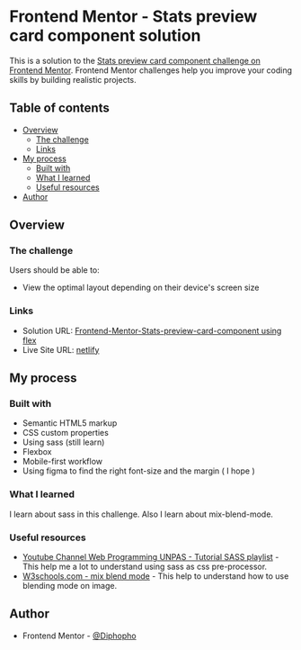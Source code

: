 # Frontend Mentor - Stats preview card component solution

This is a solution to the [Stats preview card component challenge on Frontend Mentor](https://www.frontendmentor.io/challenges/stats-preview-card-component-8JqbgoU62). Frontend Mentor challenges help you improve your coding skills by building realistic projects.

## Table of contents

- [Overview](#overview)
  - [The challenge](#the-challenge)
  - [Links](#links)
- [My process](#my-process)
  - [Built with](#built-with)
  - [What I learned](#what-i-learned)
  - [Useful resources](#useful-resources)
- [Author](#author)

## Overview

### The challenge

Users should be able to:

- View the optimal layout depending on their device's screen size

### Links

- Solution URL: [Frontend-Mentor-Stats-preview-card-component using flex](https://www.frontendmentor.io/solutions/frontendmentorstatspreviewcardcomponent-using-flex-0WC4JJol3)
- Live Site URL: [netlify](https://ecstatic-edison-575543.netlify.app/)

## My process

### Built with

- Semantic HTML5 markup
- CSS custom properties
- Using sass (still learn)
- Flexbox
- Mobile-first workflow
- Using figma to find the right font-size and the margin ( I hope )

### What I learned

I learn about sass in this challenge. Also I learn about mix-blend-mode.

### Useful resources

- [Youtube Channel Web Programming UNPAS - Tutorial SASS playlist](https://www.youtube.com/playlist?list=PLFIM0718LjIUqemgG97MAOK0J_berlQM5) - This help me a lot to understand using sass as css pre-processor.
- [W3schools.com - mix blend mode](https://www.w3schools.com/cssref/pr_mix-blend-mode.asp) - This help to understand how to use blending mode on image.

## Author

- Frontend Mentor - [@Diphopho](https://www.frontendmentor.io/profile/Diphopho)
